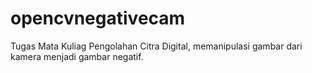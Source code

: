 # opencvnegativecam
Tugas Mata Kuliag Pengolahan Citra Digital, memanipulasi gambar dari kamera menjadi gambar negatif.
